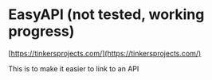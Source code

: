 # EasyAPI (not tested, working progress)
[https://tinkersprojects.com/](https://tinkersprojects.com/)

This is to make it easier to link to an API
